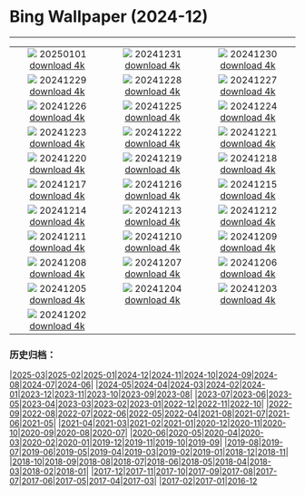 # Bing Wallpaper (2024-12)
**************
| | | |
| :----: | :----: | :----: |
| ![](https://www.bing.com/th?id=OHR.PolarBearSwim_ES-ES4132318898_1920x1080.jpg) 20250101 [download 4k](https://www.bing.com/th?id=OHR.PolarBearSwim_ES-ES4132318898_UHD.jpg) | ![](https://www.bing.com/th?id=OHR.NewYearSpain24_ES-ES3801149904_1920x1080.jpg) 20241231 [download 4k](https://www.bing.com/th?id=OHR.NewYearSpain24_ES-ES3801149904_UHD.jpg) | ![](https://www.bing.com/th?id=OHR.MountFieldNP_ES-ES3508020804_1920x1080.jpg) 20241230 [download 4k](https://www.bing.com/th?id=OHR.MountFieldNP_ES-ES3508020804_UHD.jpg) |
| ![](https://www.bing.com/th?id=OHR.BorobudurBells_ES-ES2132252212_1920x1080.jpg) 20241229 [download 4k](https://www.bing.com/th?id=OHR.BorobudurBells_ES-ES2132252212_UHD.jpg) | ![](https://www.bing.com/th?id=OHR.CoralTurtle_ES-ES1601437701_1920x1080.jpg) 20241228 [download 4k](https://www.bing.com/th?id=OHR.CoralTurtle_ES-ES1601437701_UHD.jpg) | ![](https://www.bing.com/th?id=OHR.LakeBledSnow_ES-ES1245773741_1920x1080.jpg) 20241227 [download 4k](https://www.bing.com/th?id=OHR.LakeBledSnow_ES-ES1245773741_UHD.jpg) |
| ![](https://www.bing.com/th?id=OHR.SaintStephensDay_ES-ES9179048163_1920x1080.jpg) 20241226 [download 4k](https://www.bing.com/th?id=OHR.SaintStephensDay_ES-ES9179048163_UHD.jpg) | ![](https://www.bing.com/th?id=OHR.ReindeerTrio_ES-ES2505457663_1920x1080.jpg) 20241225 [download 4k](https://www.bing.com/th?id=OHR.ReindeerTrio_ES-ES2505457663_UHD.jpg) | ![](https://www.bing.com/th?id=OHR.SantaSnowglobe_ES-ES2272443187_1920x1080.jpg) 20241224 [download 4k](https://www.bing.com/th?id=OHR.SantaSnowglobe_ES-ES2272443187_UHD.jpg) |
| ![](https://www.bing.com/th?id=OHR.FestivusCranes_ES-ES2012612015_1920x1080.jpg) 20241223 [download 4k](https://www.bing.com/th?id=OHR.FestivusCranes_ES-ES2012612015_UHD.jpg) | ![](https://www.bing.com/th?id=OHR.CrystalPier_ES-ES1740304198_1920x1080.jpg) 20241222 [download 4k](https://www.bing.com/th?id=OHR.CrystalPier_ES-ES1740304198_UHD.jpg) | ![](https://www.bing.com/th?id=OHR.SolsticeHalo_ES-ES1500540396_1920x1080.jpg) 20241221 [download 4k](https://www.bing.com/th?id=OHR.SolsticeHalo_ES-ES1500540396_UHD.jpg) |
| ![](https://www.bing.com/th?id=OHR.SantaClausVillage_ES-ES1153785422_1920x1080.jpg) 20241220 [download 4k](https://www.bing.com/th?id=OHR.SantaClausVillage_ES-ES1153785422_UHD.jpg) | ![](https://www.bing.com/th?id=OHR.SibiuRomania_ES-ES0903750194_1920x1080.jpg) 20241219 [download 4k](https://www.bing.com/th?id=OHR.SibiuRomania_ES-ES0903750194_UHD.jpg) | ![](https://www.bing.com/th?id=OHR.NutcrackerBallet_ES-ES9535020384_1920x1080.jpg) 20241218 [download 4k](https://www.bing.com/th?id=OHR.NutcrackerBallet_ES-ES9535020384_UHD.jpg) |
| ![](https://www.bing.com/th?id=OHR.ReinefjordenNorway_ES-ES2052368531_1920x1080.jpg) 20241217 [download 4k](https://www.bing.com/th?id=OHR.ReinefjordenNorway_ES-ES2052368531_UHD.jpg) | ![](https://www.bing.com/th?id=OHR.SalzburgSnow_ES-ES9070747480_1920x1080.jpg) 20241216 [download 4k](https://www.bing.com/th?id=OHR.SalzburgSnow_ES-ES9070747480_UHD.jpg) | ![](https://www.bing.com/th?id=OHR.MisurinaLake_ES-ES8402822409_1920x1080.jpg) 20241215 [download 4k](https://www.bing.com/th?id=OHR.MisurinaLake_ES-ES8402822409_UHD.jpg) |
| ![](https://www.bing.com/th?id=OHR.PrioroWinter_ES-ES0831913831_1920x1080.jpg) 20241214 [download 4k](https://www.bing.com/th?id=OHR.PrioroWinter_ES-ES0831913831_UHD.jpg) | ![](https://www.bing.com/th?id=OHR.ChristmasBudapest_ES-ES8138996738_1920x1080.jpg) 20241213 [download 4k](https://www.bing.com/th?id=OHR.ChristmasBudapest_ES-ES8138996738_UHD.jpg) | ![](https://www.bing.com/th?id=OHR.WildPoinsettia_ES-ES7928941818_1920x1080.jpg) 20241212 [download 4k](https://www.bing.com/th?id=OHR.WildPoinsettia_ES-ES7928941818_UHD.jpg) |
| ![](https://www.bing.com/th?id=OHR.DolomitesSky_ES-ES7667848541_1920x1080.jpg) 20241211 [download 4k](https://www.bing.com/th?id=OHR.DolomitesSky_ES-ES7667848541_UHD.jpg) | ![](https://www.bing.com/th?id=OHR.CovadongaWinter_ES-ES7227856759_1920x1080.jpg) 20241210 [download 4k](https://www.bing.com/th?id=OHR.CovadongaWinter_ES-ES7227856759_UHD.jpg) | ![](https://www.bing.com/th?id=OHR.GuanacosChile_ES-ES7160765444_1920x1080.jpg) 20241209 [download 4k](https://www.bing.com/th?id=OHR.GuanacosChile_ES-ES7160765444_UHD.jpg) |
| ![](https://www.bing.com/th?id=OHR.ReopeningNotreDame_ES-ES6883823963_1920x1080.jpg) 20241208 [download 4k](https://www.bing.com/th?id=OHR.ReopeningNotreDame_ES-ES6883823963_UHD.jpg) | ![](https://www.bing.com/th?id=OHR.ArraialdoCabo_ES-ES6181405360_1920x1080.jpg) 20241207 [download 4k](https://www.bing.com/th?id=OHR.ArraialdoCabo_ES-ES6181405360_UHD.jpg) | ![](https://www.bing.com/th?id=OHR.SpainConstitutionDay2024_ES-ES5831471578_1920x1080.jpg) 20241206 [download 4k](https://www.bing.com/th?id=OHR.SpainConstitutionDay2024_ES-ES5831471578_UHD.jpg) |
| ![](https://www.bing.com/th?id=OHR.MonoTufa_ES-ES5680037517_1920x1080.jpg) 20241205 [download 4k](https://www.bing.com/th?id=OHR.MonoTufa_ES-ES5680037517_UHD.jpg) | ![](https://www.bing.com/th?id=OHR.RhinosKenya_ES-ES5145114880_1920x1080.jpg) 20241204 [download 4k](https://www.bing.com/th?id=OHR.RhinosKenya_ES-ES5145114880_UHD.jpg) | ![](https://www.bing.com/th?id=OHR.JaipurFort_ES-ES4985021277_1920x1080.jpg) 20241203 [download 4k](https://www.bing.com/th?id=OHR.JaipurFort_ES-ES4985021277_UHD.jpg) |
| ![](https://www.bing.com/th?id=OHR.SnowMoose_ES-ES4746792183_1920x1080.jpg) 20241202 [download 4k](https://www.bing.com/th?id=OHR.SnowMoose_ES-ES4746792183_UHD.jpg) |  |  |

### 历史归档：

|[2025-03](2025-03/2025-03.md)|[2025-02](2025-02/2025-02.md)|[2025-01](2025-01/2025-01.md)|[2024-12](2024-12/2024-12.md)|[2024-11](2024-11/2024-11.md)|[2024-10](2024-10/2024-10.md)|[2024-09](2024-09/2024-09.md)|[2024-08](2024-08/2024-08.md)|[2024-07](2024-07/2024-07.md)|[2024-06](2024-06/2024-06.md)|
|[2024-05](2024-05/2024-05.md)|[2024-04](2024-04/2024-04.md)|[2024-03](2024-03/2024-03.md)|[2024-02](2024-02/2024-02.md)|[2024-01](2024-01/2024-01.md)|[2023-12](2023-12/2023-12.md)|[2023-11](2023-11/2023-11.md)|[2023-10](2023-10/2023-10.md)|[2023-09](2023-09/2023-09.md)|[2023-08](2023-08/2023-08.md)|
|[2023-07](2023-07/2023-07.md)|[2023-06](2023-06/2023-06.md)|[2023-05](2023-05/2023-05.md)|[2023-04](2023-04/2023-04.md)|[2023-03](2023-03/2023-03.md)|[2023-02](2023-02/2023-02.md)|[2023-01](2023-01/2023-01.md)|[2022-12](2022-12/2022-12.md)|[2022-11](2022-11/2022-11.md)|[2022-10](2022-10/2022-10.md)|
|[2022-09](2022-09/2022-09.md)|[2022-08](2022-08/2022-08.md)|[2022-07](2022-07/2022-07.md)|[2022-06](2022-06/2022-06.md)|[2022-05](2022-05/2022-05.md)|[2022-04](2022-04/2022-04.md)|[2021-08](2021-08/2021-08.md)|[2021-07](2021-07/2021-07.md)|[2021-06](2021-06/2021-06.md)|[2021-05](2021-05/2021-05.md)|
|[2021-04](2021-04/2021-04.md)|[2021-03](2021-03/2021-03.md)|[2021-02](2021-02/2021-02.md)|[2021-01](2021-01/2021-01.md)|[2020-12](2020-12/2020-12.md)|[2020-11](2020-11/2020-11.md)|[2020-10](2020-10/2020-10.md)|[2020-09](2020-09/2020-09.md)|[2020-08](2020-08/2020-08.md)|[2020-07](2020-07/2020-07.md)|
|[2020-06](2020-06/2020-06.md)|[2020-05](2020-05/2020-05.md)|[2020-04](2020-04/2020-04.md)|[2020-03](2020-03/2020-03.md)|[2020-02](2020-02/2020-02.md)|[2020-01](2020-01/2020-01.md)|[2019-12](2019-12/2019-12.md)|[2019-11](2019-11/2019-11.md)|[2019-10](2019-10/2019-10.md)|[2019-09](2019-09/2019-09.md)|
|[2019-08](2019-08/2019-08.md)|[2019-07](2019-07/2019-07.md)|[2019-06](2019-06/2019-06.md)|[2019-05](2019-05/2019-05.md)|[2019-04](2019-04/2019-04.md)|[2019-03](2019-03/2019-03.md)|[2019-02](2019-02/2019-02.md)|[2019-01](2019-01/2019-01.md)|[2018-12](2018-12/2018-12.md)|[2018-11](2018-11/2018-11.md)|
|[2018-10](2018-10/2018-10.md)|[2018-09](2018-09/2018-09.md)|[2018-08](2018-08/2018-08.md)|[2018-07](2018-07/2018-07.md)|[2018-06](2018-06/2018-06.md)|[2018-05](2018-05/2018-05.md)|[2018-04](2018-04/2018-04.md)|[2018-03](2018-03/2018-03.md)|[2018-02](2018-02/2018-02.md)|[2018-01](2018-01/2018-01.md)|
|[2017-12](2017-12/2017-12.md)|[2017-11](2017-11/2017-11.md)|[2017-10](2017-10/2017-10.md)|[2017-09](2017-09/2017-09.md)|[2017-08](2017-08/2017-08.md)|[2017-07](2017-07/2017-07.md)|[2017-06](2017-06/2017-06.md)|[2017-05](2017-05/2017-05.md)|[2017-04](2017-04/2017-04.md)|[2017-03](2017-03/2017-03.md)|
|[2017-02](2017-02/2017-02.md)|[2017-01](2017-01/2017-01.md)|[2016-12](2016-12/2016-12.md)